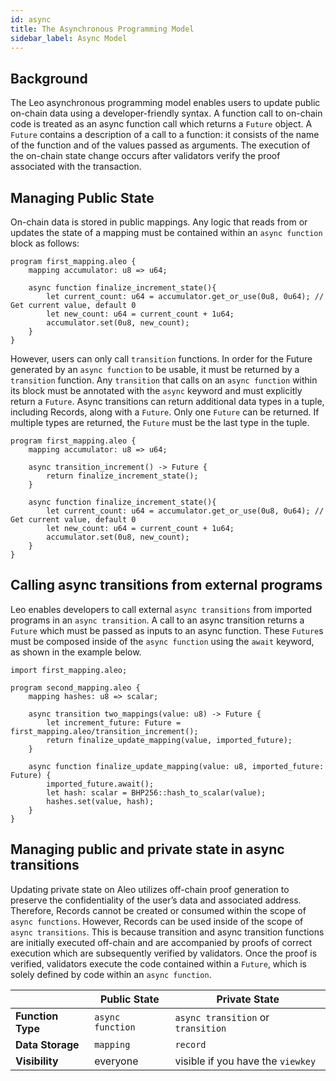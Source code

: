 ```yaml
---
id: async
title: The Asynchronous Programming Model
sidebar_label: Async Model
---
```

[general tags]: # (guides, async, async_transition, async_function, future, program)

## Background

The Leo asynchronous programming model enables users to update public on-chain data using a developer-friendly syntax.  A function call to on-chain code is treated as an async function call which returns a `Future` object.  A `Future` contains a description of a call to a function: it consists of the name of the function and of the values passed as arguments.  The execution of the on-chain state change occurs after validators verify the proof associated with the transaction. 


## Managing Public State

On-chain data is stored in public mappings.  Any logic that reads from or updates the state of a mapping must be contained within an `async function` block as follows: 

```leo
program first_mapping.aleo {
    mapping accumulator: u8 => u64;

    async function finalize_increment_state(){
        let current_count: u64 = accumulator.get_or_use(0u8, 0u64); // Get current value, default 0
        let new_count: u64 = current_count + 1u64;
        accumulator.set(0u8, new_count);
    }
}
```

However, users can only call `transition` functions.  In order for the Future generated by an `async function` to be usable, it must be returned by a `transition` function.  Any `transition` that calls on an `async function` within its block must be annotated with the `async` keyword and must explicitly return a `Future`.  Async transitions can return additional data types in a tuple, including Records, along with a `Future`.  Only one `Future` can be returned.  If multiple types are returned, the `Future` must be the last type in the tuple.

```leo
program first_mapping.aleo {
    mapping accumulator: u8 => u64;
    
    async transition_increment() -> Future {
        return finalize_increment_state();
    }

    async function finalize_increment_state(){
        let current_count: u64 = accumulator.get_or_use(0u8, 0u64); // Get current value, default 0
        let new_count: u64 = current_count + 1u64;
        accumulator.set(0u8, new_count);
    }
}
```


## Calling async transitions from external programs

Leo enables developers to call external `async transitions` from imported programs in an `async transition`.  A call to an async transition returns a `Future` which must be passed as inputs to an async function.  These `Future`s must be composed inside of the `async function` using the `await` keyword, as shown in the example below.

```leo
import first_mapping.aleo;

program second_mapping.aleo {
    mapping hashes: u8 => scalar;

    async transition two_mappings(value: u8) -> Future {
        let increment_future: Future = first_mapping.aleo/transition_increment();
        return finalize_update_mapping(value, imported_future); 
    } 

    async function finalize_update_mapping(value: u8, imported_future: Future) {
	    imported_future.await();
	    let hash: scalar = BHP256::hash_to_scalar(value);
        hashes.set(value, hash);
    }
}
```


## Managing public and private state in async transitions

Updating private state on Aleo utilizes off-chain proof generation to preserve the confidentiality of the user’s data and associated address.  Therefore, Records cannot be created or consumed within the scope of `async functions`.  However, Records can be used inside of the scope of `async transitions`.  This is because transition and async transition functions are initially executed off-chain and are accompanied by proofs of correct execution which are subsequently verified by validators.  Once the proof is verified, validators execute the code contained within a `Future`, which is solely defined by code within an `async function`.  

|                          | **Public State**     | **Private State**                  |
|--------------------------|----------------------|------------------------------------|
| **Function Type**        | `async function`     | `async transition` or `transition` |
| **Data Storage**         | `mapping`            | `record`                           |
| **Visibility**           | everyone             | visible if you have the `viewkey`  |

